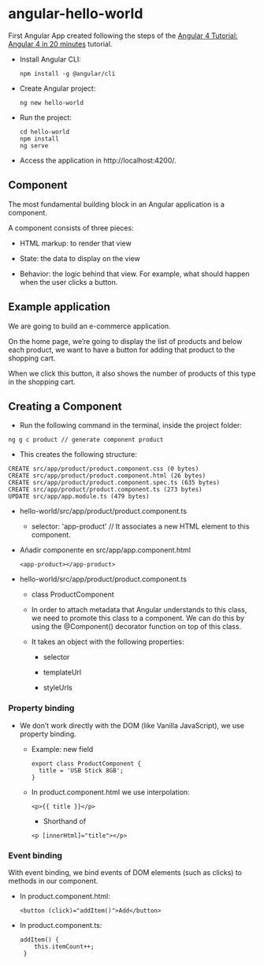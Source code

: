 # angular-hello-world

First Angular App created following the steps of the [Angular 4 Tutorial: Angular 4 in 20 minutes](https://programmingwithmosh.com/angular/angular-4-tutorial/) tutorial.

- Install Angular CLI:

  ```
  npm install -g @angular/cli
  ```

- Create Angular project:

  ```
  ng new hello-world
  ```

- Run the project:

  ```
  cd hello-world
  npm install 
  ng serve
  ```

- Access the application in http://localhost:4200/.

## Component

The most fundamental building block in an Angular application is a component.

A component consists of three pieces:

- HTML markup: to render that view

- State: the data to display on the view

- Behavior: the logic behind that view. For example, what should happen when the user clicks a button.

## Example application

We are going to build an e-commerce application. 

On the home page, we’re going to display the list of products and below each product, we want to have a button for adding that product to the shopping cart. 

When we click this button, it also shows the number of products of this type in the shopping cart. 

## Creating a Component

- Run the following command in the terminal, inside the project folder:

```
ng g c product // generate component product
```

- This creates the following structure:

```
CREATE src/app/product/product.component.css (0 bytes)
CREATE src/app/product/product.component.html (26 bytes)
CREATE src/app/product/product.component.spec.ts (635 bytes)
CREATE src/app/product/product.component.ts (273 bytes)
UPDATE src/app/app.module.ts (479 bytes)
```

- hello-world/src/app/product/product.component.ts

  - selector: 'app-product' // It associates a new HTML element to this component.

- Añadir componente en src/app/app.component.html

  ```
  <app-product></app-product>
  ```

- hello-world/src/app/product/product.component.ts

  - class ProductComponent

  -  In order to attach metadata that Angular understands to this class, we need to promote this class to a component. We can do this by using the @Component() decorator function on top of this class.

    - It takes an object with the following properties:

      - selector

      - templateUrl

      - styleUrls

### Property binding

- We don’t work directly with the DOM (like Vanilla JavaScript), we use property binding.

  - Example: new field 
    ```
    export class ProductComponent {
      title = 'USB Stick 8GB';
    }
    ````

  - In product.component.html we use interpolation:

    ```
    <p>{{ title }}</p>
    ```

    - Shorthand of

    ```
    <p [innerHtml]="title"></p>
    ```

### Event binding

With event binding, we bind events of DOM elements (such as clicks) to methods in our component.

- In product.component.html:

  ```
  <button (click)="addItem()">Add</button>
  ```

- In product.component.ts:

  ```
  addItem() { 
      this.itemCount++;
   }
  ```
